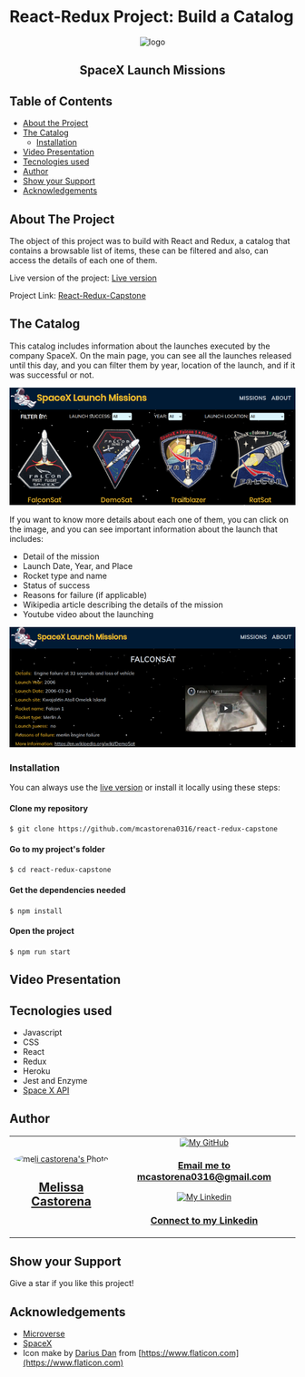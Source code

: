 # React-Redux Project: Build a Catalog

<div align="center">
 <img src="https://i.ibb.co/WvPzK3t/logo.png" alt="logo" width="80" height="80">
  <h2 color= "rgb(243, 190, 44)" font-size= "40"> SpaceX Launch Missions </h2>
</div>

## Table of Contents

* [About the Project](#about-the-project)
* [The Catalog](#the-catalog)
  * [Installation](#installation)
* [Video Presentation](#video-presentation)
* [Tecnologies used](#tecnologies-used)
* [Author](#author)
* [Show your Support](#show-your-support)
* [Acknowledgements](#acknowledgements)

<!-- ABOUT THE PROJECT -->
## About The Project

The object of this project was to build with React and Redux, a catalog that contains a browsable list of items, these can be filtered and also, can access the details of each one of them.

Live version of the project: [Live version](https://react-redux-spacex.herokuapp.com/)

Project Link: [React-Redux-Capstone](https://github.com/mcastorena0316/react-redux-capstone)


<!-- THE GAME -->
## The Catalog

This catalog includes information about the launches executed by the company SpaceX. On the main page, you can see all the launches released until this day, and you can filter them by year, location of the launch, and if it was successful or not.

<div align="center"><img src="public/missions.png" alt="missions"></div>

If you want to know more details about each one of them, you can click on the image, and you can see important information about the launch that includes: 

* Detail of the mission
* Launch Date, Year, and Place
* Rocket type and name
* Status of success
* Reasons for failure (if applicable)
* Wikipedia article describing the details of the mission
* Youtube video about the launching

<div align="center"><img src="public/onemission.png" alt="onemission"></div>

<!-- INSTALLATION -->
### Installation

You can always use the [live version](https://react-redux-spacex.herokuapp.com/) or install it locally using these steps:

#### Clone my repository

`$ git clone https://github.com/mcastorena0316/react-redux-capstone`

#### Go to my project's folder

`$ cd react-redux-capstone`

#### Get the dependencies needed

`$ npm install`

#### Open the project
`$ npm run start`


<!-- VIDEO PRESENTATION -->
## Video Presentation


<!-- TECNOLOGIES USED -->
## Tecnologies used
* Javascript
* CSS
* React
* Redux
* Heroku
* Jest and Enzyme
* [Space X API](https://api.spacexdata.com/)

<!--AUTHOR -->
## Author
<table style="width:100%">
  <tr>
    <td>
      <div align="center">
        <a href="[./docs/img/photo.png](https://github.com/mcastorena0316)" target="_blank" rel="author">
          <img src="https://avatars0.githubusercontent.com/u/52794673?s=460&v=4" style="border-radius: 50%; min-width: 100px;" alt="meli castorena's Photo" width="200px">
        </a>
        <h2>
          <a href="https://mcastorena0316.github.io/portfolio/" target="_blank" rel="author">
              Melissa Castorena
          </a>
        </h2>
      </div>
    </td>
    <td>
      <div align="center">
       <a href="mcastorena0316@gmail.com" target="_blank" rel="author">
          <img src="https://img.icons8.com/color/48/000000/message-squared.png" style="border-radius: 10%" alt="My GitHub" height="45px">
          <h3>
              Email me to 
              <a href="mailto:mcastorena0316@gmail.com">
                  mcastorena0316@gmail.com
              </a>
          </h3>
        </a>
        <a href="https://www.linkedin.com/in/melissa-castorena/">
          <img src="https://img.icons8.com/color/48/000000/linkedin.png" alt="My Linkedin" height="45px">
          <h3>
              Connect to my Linkedin
          </h3>
        </a>
      </div>
    </td>
  </tr>
</table>

<!-- SHOW YOUR SUPPORT -->
## Show your Support

Give a star if you like this project!

<!-- ACKNOWLEDGEMENTS -->
## Acknowledgements

* [Microverse](https://www.microverse.org/)
* [SpaceX](https://www.spacex.com/)
* Icon make by [Darius Dan](https://www.flaticon.es/autores/darius-dan) from [https://www.flaticon.com](https://www.flaticon.com)











